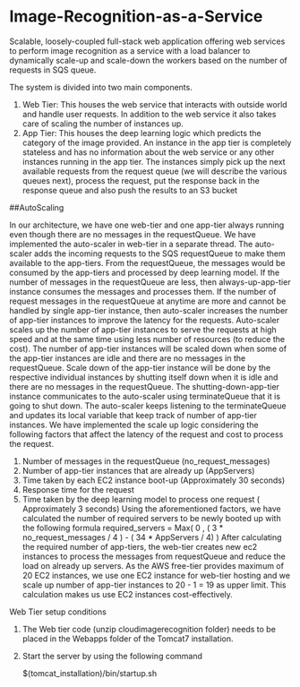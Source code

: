 # Image-Recognition-as-a-Service

Scalable, loosely-coupled full-stack web application offering web services to perform image recognition as a service with a load balancer to dynamically scale-up and scale-down the workers based on the number of requests in SQS queue.


The system is divided into two main components.
1. Web Tier: This houses the web service that interacts with outside world and handle user
requests. In addition to the web service it also takes care of scaling the number of instances up.
2. App Tier: This houses the deep learning logic which predicts the category of the image provided.
An instance in the app tier is completely stateless and has no information about the web service
or any other instances running in the app tier. The instances simply pick up the next available
requests from the request queue (we will describe the various queues next), process the
request, put the response back in the response queue and also push the results to an S3 bucket


##AutoScaling

In our architecture, we have one web-tier and one app-tier always running even though there
are no messages in the requestQueue. We have implemented the auto-scaler in web-tier in a separate
thread. The auto-scaler adds the incoming requests to the SQS requestQueue to make them available to
the app-tiers. From the requestQueue, the messages would be consumed by the app-tiers and
processed by deep learning model. If the number of messages in the requestQueue are less, then
always-up-app-tier instance consumes the messages and processes them. If the number of request
messages in the requestQueue at anytime are more and cannot be handled by single app-tier instance,
then auto-scaler increases the number of app-tier instances to improve the latency for the requests.
Auto-scaler scales up the number of app-tier instances to serve the requests at high speed and at the
same time using less number of resources (to reduce the cost). The number of app-tier instances will be
scaled down when some of the app-tier instances are idle and there are no messages in the
requestQueue.
Scale down of the app-tier instance will be done by the respective individual instances by
shutting itself down when it is idle and there are no messages in the requestQueue. The
shutting-down-app-tier instance communicates to the auto-scaler using terminateQueue that it is going to shut down. The auto-scaler keeps listening to the terminateQueue and updates its local variable that
keep track of number of app-tier instances.
We have implemented the scale up logic considering the following factors that affect the latency
of the request and cost to process the request.
1. Number of messages in the requestQueue (no_request_messages)
2. Number of app-tier instances that are already up (AppServers)
3. Time taken by each EC2 instance boot-up (Approximately 30 seconds)
4. Response time for the request
5. Time taken by the deep learning model to process one request ( Approximately 3 seconds)
Using the aforementioned factors, we have calculated the number of required servers to be
newly booted up with the following formula
required_servers = Max( 0 , ( 3 * no_request_messages / 4 ) - ( 34 * AppServers / 4) )
After calculating the required number of app-tiers, the web-tier creates new ec2 instances to
process the messages from requestQueue and reduce the load on already up servers. As the AWS
free-tier provides maximum of 20 EC2 instances, we use one EC2 instance for web-tier hosting and we
scale up number of app-tier instances to 20 - 1 = 19 as upper limit. This calculation makes us use EC2
instances cost-effectively.


Web Tier setup conditions

1) The Web tier code (unzip cloudimagerecognition folder) needs to be placed in the Webapps folder of the Tomcat7 installation. 

2) Start the server by using the following command

    $(tomcat_installation)/bin/startup.sh
